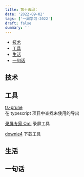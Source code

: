 ```yaml
---
title: 第十五周：
date: '2022-09-02'
tags: ['一周学习-2022']
draft: false
summary: ''
---
```


- [技术](#技术)
- [工具](#工具)
- [生活](#生活)
- [一句话](#一句话)

## 技术

## 工具

[ts-prune](https://github.com/nadeesha/ts-prune)  
在 typescript 项目中查找未使用的导出

[录屏专家 Omi](https://apps.apple.com/cn/app/%E5%BD%95%E5%B1%8F%E4%B8%93%E5%AE%B6omi-%E5%B1%8F%E5%B9%95%E5%BD%95%E5%88%B6%E5%B7%A5%E5%85%B7/id1592987853?mt=12)
录屏工具

[downie4](https://software.charliemonroe.net/downie/)
下载工具

## 生活

## 一句话
